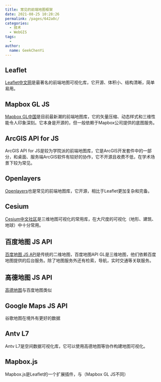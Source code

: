 ```yaml
---
title: 常见的前端地图框架
date: 2021-08-25 10:28:26
permalink: /pages/642a0c/
categories:
  - 技术
  - WebGIS
tags:
  - 
author:
  name: GeekChenYi
---
```


## Leaflet

[Leaflet中文网](https://leafletjs.cn/)是最著名的前端地图可视化库，它开源、体积小、结构清晰，简单易用。

## Mapbox GL JS

[Mapbox GL中国](http://www.mapbox.cn/mapbox-gl-js/api/)是目前最新潮的前端地图库，它的矢量压缩、动态样式和三维性能令人印象深刻。它本身是开源的，但一般依赖于Mapbox公司提供的底图服务。

## ArcGIS API for JS

ArcGIS API for JS是较为学院派的前端地图库，它是ArcGIS开发套件中的一部分，和桌面、服务端ArcGIS软件有较好的协作，它不开源且收费不低，在学术场景下较为常见。

## Openlayers

[Openlayers](https://openlayers.org/)也是常见的前端地图库，它开源，相比于Leaflet更加复杂和完备。

## Cesium

[Cesium中文社区](http://cesium.coinidea.com/)是三维地图可视化的常用库，在大尺度的可视化（地形、建筑、地球）中十分常用。

## 百度地图 JS API

[百度地图 JS API](https://lbsyun.baidu.com/cms/jsapi/class/jsapi_reference.html#a0b0)是传统的二维地图，百度地图API GL是三维地图，他们依赖百度地图提供的后台服务。除了地图服务外还有检索，导航，实时交通等关联服务。

## 高德地图 JS API

[高德地图](https://lbs.amap.com/api/jsapi-v2/summary)与百度地图类似

## Google Maps JS API

谷歌地图在境外有更好的数据

## Antv L7

Antv L7是空间数据可视化库，它可以使用高德地图等协作构建地图可视化。

## Mapbox.js

Mapbox.js是Leaflet的一个扩展插件，与（Mapbox GL JS不同）